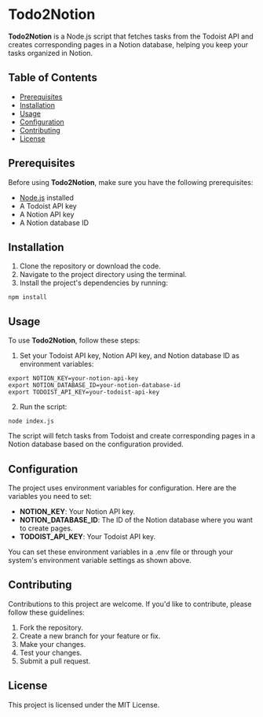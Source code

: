 # Todo2Notion

**Todo2Notion** is a Node.js script that fetches tasks from the Todoist API and creates corresponding pages in a Notion database, helping you keep your tasks organized in Notion.

## Table of Contents
- [Prerequisites](#Prerequisites)
- [Installation](#Installation)
- [Usage](#Usage)
- [Configuration](#Configuration)
- [Contributing](#Contributing)
- [License](#License)

## Prerequisites
Before using **Todo2Notion**, make sure you have the following prerequisites:

- [Node.js](https://nodejs.org/en) installed
- A Todoist API key
- A Notion API key
- A Notion database ID


## Installation
1. Clone the repository or download the code.
2. Navigate to the project directory using the terminal.
3. Install the project's dependencies by running:
```
npm install
```

## Usage
To use **Todo2Notion**, follow these steps:

1. Set your Todoist API key, Notion API key, and Notion database ID as environment variables:
```
export NOTION_KEY=your-notion-api-key
export NOTION_DATABASE_ID=your-notion-database-id
export TODOIST_API_KEY=your-todoist-api-key
```
2. Run the script:
```
node index.js
```
The script will fetch tasks from Todoist and create corresponding pages in a Notion database based on the configuration provided.

## Configuration
The project uses environment variables for configuration. Here are the variables you need to set:

- **NOTION_KEY**: Your Notion API key.
- **NOTION_DATABASE_ID**: The ID of the Notion database where you want to create pages.
- **TODOIST_API_KEY**: Your Todoist API key.

You can set these environment variables in a .env file or through your system's environment variable settings as shown above.

## Contributing
Contributions to this project are welcome. If you'd like to contribute, please follow these guidelines:

1. Fork the repository.
2. Create a new branch for your feature or fix.
3. Make your changes.
4. Test your changes.
5. Submit a pull request.

## License
This project is licensed under the MIT License.
